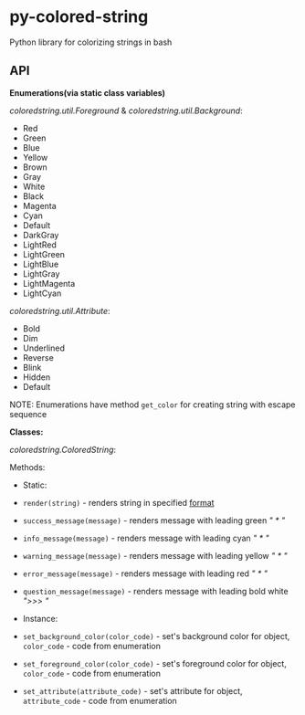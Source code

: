 py-colored-string
=================

Python library for colorizing strings in bash

API
---

 **Enumerations(via static class variables)**
 
*coloredstring.util.Foreground* & *coloredstring.util.Background*:

 * Red
 * Green
 * Blue
 * Yellow
 * Brown
 * Gray
 * White
 * Black
 * Magenta
 * Cyan
 * Default
 * DarkGray
 * LightRed
 * LightGreen
 * LightBlue
 * LightGray
 * LightMagenta
 * LightCyan
 
*coloredstring.util.Attribute*:

 * Bold
 * Dim
 * Underlined
 * Reverse
 * Blink
 * Hidden
 * Default
 
NOTE: Enumerations have method `get_color` for creating string with escape sequence

**Classes:**

*coloredstring.ColoredString*:

Methods:

 * Static:
  * `render(string)` - renders string in specified [format](format.md)
  * `success_message(message)` - renders message with leading green *" \* "*
  * `info_message(message)` - renders message with leading cyan *" \* "*
  * `warning_message(message)` - renders message with leading yellow *" \* "*
  * `error_message(message)` - renders message with leading red *" \* "*
  * `question_message(message)` - renders message with leading bold white *">>> "*
  
 * Instance:
  * `set_background_color(color_code)` - set's background color for object, `color_code` - code from enumeration
  * `set_foreground_color(color_code)` - set's foreground color for object, `color_code` - code from enumeration
  * `set_attribute(attribute_code)` - set's attribute for object, `attribute_code` - code from enumeration
